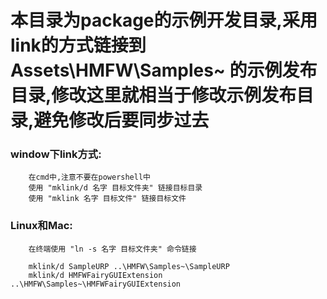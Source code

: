 # 本目录为package的示例开发目录,采用link的方式链接到Assets\HMFW\Samples~ 的示例发布目录,修改这里就相当于修改示例发布目录,避免修改后要同步过去

### window下link方式:

		在cmd中,注意不要在powershell中
		使用 "mklink/d 名字 目标文件夹" 链接目标目录
		使用 "mklink 名字 目标文件" 链接目标文件

### Linux和Mac:
		在终端使用 "ln -s 名字 目标文件夹" 命令链接
		
		mklink/d SampleURP ..\HMFW\Samples~\SampleURP
		mklink/d HMFWFairyGUIExtension ..\HMFW\Samples~\HMFWFairyGUIExtension